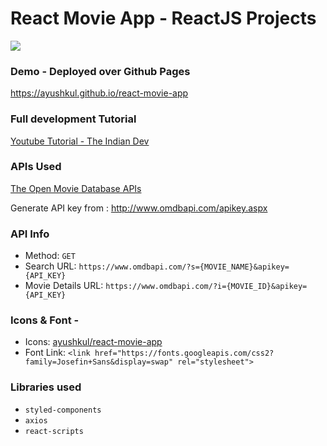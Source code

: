 # React Movie App - ReactJS Projects

![](movie.gif)

### Demo - Deployed over Github Pages

https://ayushkul.github.io/react-movie-app

### Full development Tutorial

[Youtube Tutorial - The Indian Dev](https://www.youtube.com/watch?v=_UXycMmVYj0)

### APIs Used

[The Open Movie Database APIs](http://www.omdbapi.com/)

Generate API key from : http://www.omdbapi.com/apikey.aspx

### API Info

- Method: `GET`
- Search URL: `https://www.omdbapi.com/?s={MOVIE_NAME}&apikey={API_KEY}`
- Movie Details URL: `https://www.omdbapi.com/?i={MOVIE_ID}&apikey={API_KEY}`

### Icons & Font -

- Icons: [ayushkul/react-movie-app](https://github.com/ayushkul/react-movie-app/tree/main/public/)
- Font Link: `<link href="https://fonts.googleapis.com/css2?family=Josefin+Sans&display=swap" rel="stylesheet">`

### Libraries used

- `styled-components`
- `axios`
- `react-scripts`
